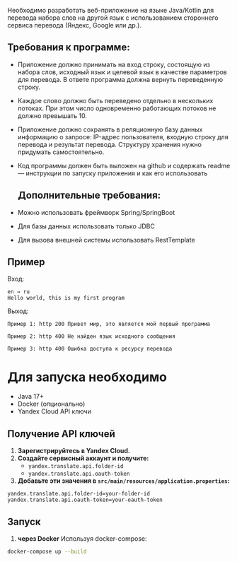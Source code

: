 Необходимо разработать веб-приложение на языке Java/Kotlin для перевода набора слов на другой язык с использованием стороннего сервиса перевода (Яндекс, Google или др.).

## Требования к программе:

- Приложение должно принимать на вход строку, состоящую из набора слов, исходный язык и целевой язык в качестве параметров для перевода. В ответе программа должна вернуть переведенную строку.

- Каждое слово должно быть переведено отдельно в нескольких потоках. При этом число одновременно работающих потоков не должно превышать 10.

- Приложение должно сохранять в реляционную базу данных информацию о запросе: IP-адрес пользователя, входную строку для перевода и результат перевода. Структуру хранения нужно придумать самостоятельно.
- Код программы должен быть выложен на github и содержать readme — инструкции по запуску приложения и как его использовать

  ## Дополнительные требования:

- Можно использовать фреймворк Spring/SpringBoot

- Для базы данных использовать только JDBC

- Для вызова внешней системы использовать RestTemplate

## Пример 

Вход:
```
en → ru
Hello world, this is my first program
```

Выход:
```
Пример 1: http 200 Привет мир, это является мой первый программа
```

```
Пример 2: http 400 Не найден язык исходного сообщения
```

```
Пример 3: http 400 Ошибка доступа к ресурсу перевода
```
# Для запуска необходимо

- Java 17+
- Docker (опционально)
- Yandex Cloud API ключи

## Получение API ключей

1. **Зарегистрируйтесь в Yandex Cloud.**  
2. **Создайте сервисный аккаунт и получите:**
   - `yandex.translate.api.folder-id`
   - `yandex.translate.api.oauth-token`
3. **Добавьте эти значения в `src/main/resources/application.properties`:**

```application.properties
yandex.translate.api.folder-id=your-folder-id
yandex.translate.api.oauth-token=your-oauth-token
```
## Запуск 
1. **через Docker** 
Используя docker-compose:

```bash
docker-compose up --build
```

